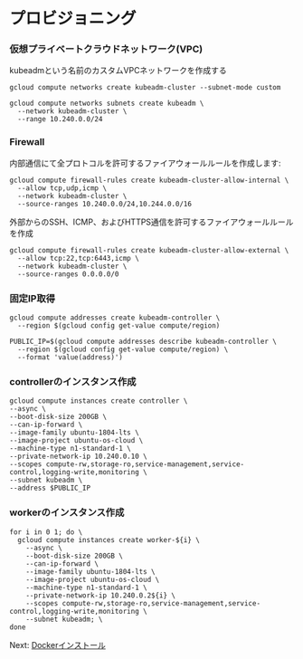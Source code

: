 # プロビジョニング


### 仮想プライベートクラウドネットワーク(VPC)
kubeadmという名前のカスタムVPCネットワークを作成する

```
gcloud compute networks create kubeadm-cluster --subnet-mode custom
```

```
gcloud compute networks subnets create kubeadm \
  --network kubeadm-cluster \
  --range 10.240.0.0/24
```

### Firewall

内部通信にて全プロトコルを許可するファイアウォールルールを作成します:

```
gcloud compute firewall-rules create kubeadm-cluster-allow-internal \
  --allow tcp,udp,icmp \
  --network kubeadm-cluster \
  --source-ranges 10.240.0.0/24,10.244.0.0/16
```

外部からのSSH、ICMP、およびHTTPS通信を許可するファイアウォールルールを作成
```
gcloud compute firewall-rules create kubeadm-cluster-allow-external \
  --allow tcp:22,tcp:6443,icmp \
  --network kubeadm-cluster \
  --source-ranges 0.0.0.0/0
```

### 固定IP取得

```
gcloud compute addresses create kubeadm-controller \
  --region $(gcloud config get-value compute/region)
```

```
PUBLIC_IP=$(gcloud compute addresses describe kubeadm-controller \
  --region $(gcloud config get-value compute/region) \
  --format 'value(address)')
```

### controllerのインスタンス作成
```
gcloud compute instances create controller \
--async \
--boot-disk-size 200GB \
--can-ip-forward \
--image-family ubuntu-1804-lts \
--image-project ubuntu-os-cloud \
--machine-type n1-standard-1 \
--private-network-ip 10.240.0.10 \
--scopes compute-rw,storage-ro,service-management,service-control,logging-write,monitoring \
--subnet kubeadm \
--address $PUBLIC_IP
```

### workerのインスタンス作成
```
for i in 0 1; do \
  gcloud compute instances create worker-${i} \
    --async \
    --boot-disk-size 200GB \
    --can-ip-forward \
    --image-family ubuntu-1804-lts \
    --image-project ubuntu-os-cloud \
    --machine-type n1-standard-1 \
    --private-network-ip 10.240.0.2${i} \
    --scopes compute-rw,storage-ro,service-management,service-control,logging-write,monitoring \
    --subnet kubeadm; \
done
```

Next: [Dockerインストール](03-docker-install.md)
